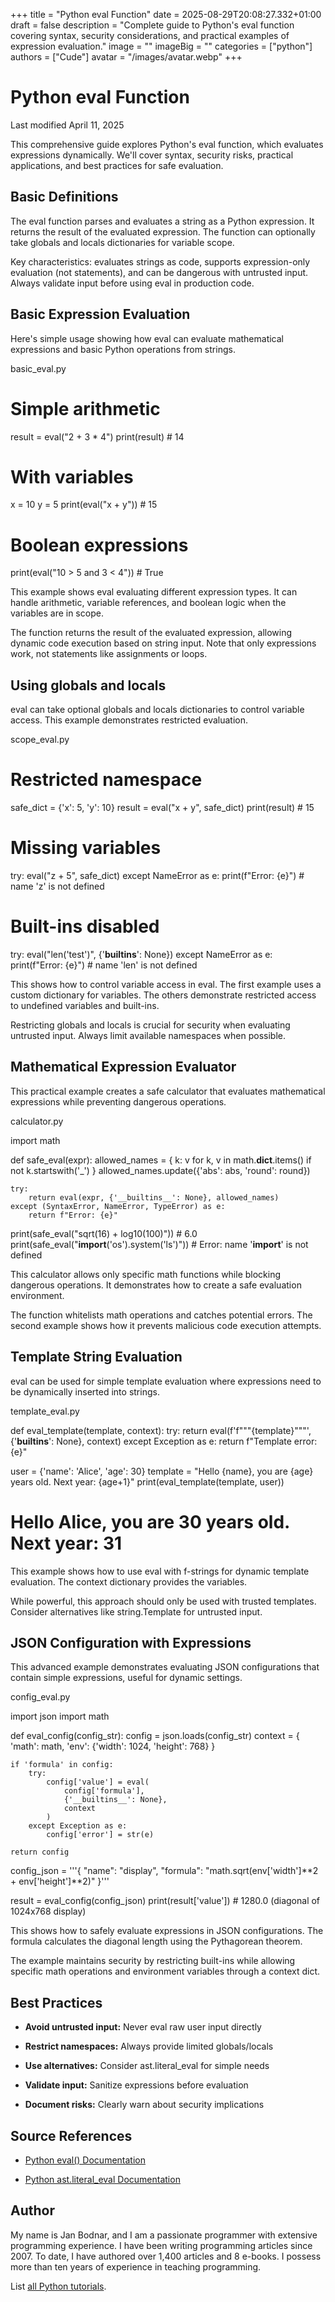 +++
title = "Python eval Function"
date = 2025-08-29T20:08:27.332+01:00
draft = false
description = "Complete guide to Python's eval function covering syntax, security considerations, and practical examples of expression evaluation."
image = ""
imageBig = ""
categories = ["python"]
authors = ["Cude"]
avatar = "/images/avatar.webp"
+++

# Python eval Function

Last modified April 11, 2025

This comprehensive guide explores Python's eval function, which
evaluates expressions dynamically. We'll cover syntax, security risks,
practical applications, and best practices for safe evaluation.

## Basic Definitions

The eval function parses and evaluates a string as a Python
expression. It returns the result of the evaluated expression. The function
can optionally take globals and locals dictionaries for variable scope.

Key characteristics: evaluates strings as code, supports expression-only
evaluation (not statements), and can be dangerous with untrusted input.
Always validate input before using eval in production code.

## Basic Expression Evaluation

Here's simple usage showing how eval can evaluate mathematical
expressions and basic Python operations from strings.

basic_eval.py
  

# Simple arithmetic
result = eval("2 + 3 * 4")
print(result)  # 14

# With variables
x = 10
y = 5
print(eval("x + y"))  # 15

# Boolean expressions
print(eval("10 &gt; 5 and 3 &lt; 4"))  # True

This example shows eval evaluating different expression types.
It can handle arithmetic, variable references, and boolean logic when the
variables are in scope.

The function returns the result of the evaluated expression, allowing dynamic
code execution based on string input. Note that only expressions work, not
statements like assignments or loops.

## Using globals and locals

eval can take optional globals and locals dictionaries to control
variable access. This example demonstrates restricted evaluation.

scope_eval.py
  

# Restricted namespace
safe_dict = {'x': 5, 'y': 10}
result = eval("x + y", safe_dict)
print(result)  # 15

# Missing variables
try:
    eval("z + 5", safe_dict)
except NameError as e:
    print(f"Error: {e}")  # name 'z' is not defined

# Built-ins disabled
try:
    eval("len('test')", {'__builtins__': None})
except NameError as e:
    print(f"Error: {e}")  # name 'len' is not defined

This shows how to control variable access in eval. The first
example uses a custom dictionary for variables. The others demonstrate
restricted access to undefined variables and built-ins.

Restricting globals and locals is crucial for security when evaluating
untrusted input. Always limit available namespaces when possible.

## Mathematical Expression Evaluator

This practical example creates a safe calculator that evaluates mathematical
expressions while preventing dangerous operations.

calculator.py
  

import math

def safe_eval(expr):
    allowed_names = {
        k: v for k, v in math.__dict__.items() 
        if not k.startswith('_')
    }
    allowed_names.update({'abs': abs, 'round': round})
    
    try:
        return eval(expr, {'__builtins__': None}, allowed_names)
    except (SyntaxError, NameError, TypeError) as e:
        return f"Error: {e}"

print(safe_eval("sqrt(16) + log10(100)"))  # 6.0
print(safe_eval("__import__('os').system('ls')"))  # Error: name '__import__' is not defined

This calculator allows only specific math functions while blocking dangerous
operations. It demonstrates how to create a safe evaluation environment.

The function whitelists math operations and catches potential errors. The
second example shows how it prevents malicious code execution attempts.

## Template String Evaluation

eval can be used for simple template evaluation where expressions
need to be dynamically inserted into strings.

template_eval.py
  

def eval_template(template, context):
    try:
        return eval(f'f"""{template}"""', {'__builtins__': None}, context)
    except Exception as e:
        return f"Template error: {e}"

user = {'name': 'Alice', 'age': 30}
template = "Hello {name}, you are {age} years old. Next year: {age+1}"
print(eval_template(template, user))
# Hello Alice, you are 30 years old. Next year: 31

This example shows how to use eval with f-strings for dynamic
template evaluation. The context dictionary provides the variables.

While powerful, this approach should only be used with trusted templates.
Consider alternatives like string.Template for untrusted input.

## JSON Configuration with Expressions

This advanced example demonstrates evaluating JSON configurations that contain
simple expressions, useful for dynamic settings.

config_eval.py
  

import json
import math

def eval_config(config_str):
    config = json.loads(config_str)
    context = {
        'math': math,
        'env': {'width': 1024, 'height': 768}
    }
    
    if 'formula' in config:
        try:
            config['value'] = eval(
                config['formula'],
                {'__builtins__': None},
                context
            )
        except Exception as e:
            config['error'] = str(e)
    
    return config

config_json = '''{
    "name": "display",
    "formula": "math.sqrt(env['width']**2 + env['height']**2)"
}'''

result = eval_config(config_json)
print(result['value'])  # 1280.0 (diagonal of 1024x768 display)

This shows how to safely evaluate expressions in JSON configurations. The
formula calculates the diagonal length using the Pythagorean theorem.

The example maintains security by restricting built-ins while allowing
specific math operations and environment variables through a context dict.

## Best Practices

- **Avoid untrusted input:** Never eval raw user input directly

- **Restrict namespaces:** Always provide limited globals/locals

- **Use alternatives:** Consider ast.literal_eval for simple needs

- **Validate input:** Sanitize expressions before evaluation

- **Document risks:** Clearly warn about security implications

## Source References

- [Python eval() Documentation](https://docs.python.org/3/library/functions.html#eval)

- [Python ast.literal_eval Documentation](https://docs.python.org/3/library/ast.html#ast.literal_eval)

## Author

My name is Jan Bodnar, and I am a passionate programmer with extensive
programming experience. I have been writing programming articles since 2007.
To date, I have authored over 1,400 articles and 8 e-books. I possess more
than ten years of experience in teaching programming.

List [all Python tutorials](/python/).